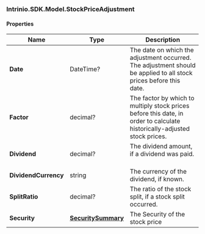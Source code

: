 [//]: # (CLASS:Intrinio.SDK.Model.StockPriceAdjustment)

[//]: # (KIND:object)

### Intrinio.SDK.Model.StockPriceAdjustment
#### Properties

[//]: # (START_DEFINITION)

Name | Type | Description
------------ | ------------- | -------------
**Date** | DateTime? | The date on which the adjustment occurred. The adjustment should be applied to all stock prices before this date. &nbsp;
**Factor** | decimal? | The factor by which to multiply stock prices before this date, in order to calculate historically-adjusted stock prices. &nbsp;
**Dividend** | decimal? | The dividend amount, if a dividend was paid. &nbsp;
**DividendCurrency** | string | The currency of the dividend, if known. &nbsp;
**SplitRatio** | decimal? | The ratio of the stock split, if a stock split occurred. &nbsp;
**Security** | [**SecuritySummary**](SecuritySummary.md) | The Security of the stock price &nbsp;

[//]: # (END_DEFINITION)


[//]: # (CONTAINED_CLASS:Intrinio.SDK.Model.SecuritySummary)


